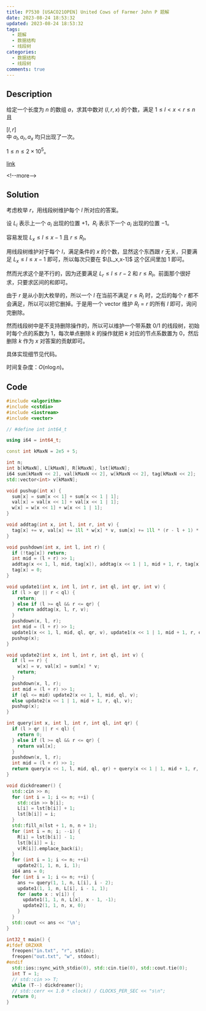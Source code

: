 ```yaml
---
title: P7530 [USACO21OPEN] United Cows of Farmer John P 题解
date: 2023-08-24 18:53:32
updated: 2023-08-24 18:53:32
tags:
  - 题解
  - 数据结构
  - 线段树
categories:
  - 数据结构
  - 线段树
comments: true
---
```

## Description

给定一个长度为 $n$ 的数组 $a$，求其中数对 $(l,r,x)$ 的个数，满足 $1\leq l<x<r\leq n$ 且 ﻿<div> $[l,r]$ ﻿</div> 中 $a_l,a_r,a_x$ 均只出现了一次。

$1\leq n\leq 2\times 10^5$。

[link](https://www.luogu.com.cn/problem/P7530)

<﻿!--more-->

## Solution

考虑枚举 $r$，用线段树维护每个 $l$ 所对应的答案。

设 $L_i$ 表示上一个 $a_i$ 出现的位置 $+1$，$R_i$ 表示下一个 $a_i$ 出现的位置 $-1$。

容易发现 $L_x\leq l\leq x-1$ 且 $r\leq R	_l$。

用线段树维护对于每个 $l$，满足条件的 $x$ 的个数，显然这个东西跟 $r$ 无关，只要满足 $L_x\leq l\leq x-1$ 即可，所以每次只要在 $\[L_x,x-1]$ 这个区间里加 $1$ 即可。

然而光求这个是不行的，因为还要满足 $L_r\leq l\leq r-2$ 和 $r\leq R_l$。前面那个很好求，只要求区间的和即可。

由于 $r$ 是从小到大枚举的，所以一个 $l$ 在当前不满足 $r\leq R_l$ 时，之后的每个 $r$ 都不会满足，所以可以把它删掉。于是用一个 vector 维护 $R_l=r$ 的所有 $l$ 即可，询问完删除。

然而线段树中是不支持删除操作的，所以可以维护一个带系数 $0/1$ 的线段树，初始时每个点的系数为 $1$，每次单点删除 $k$ 的操作就把 $k$ 对应的节点系数置为 $0$，然后删除 $k$ 作为 $x$ 对答案的贡献即可。

具体实现细节见代码。

时间复杂度：$O(n\log n)$。

## Code

```cpp
#include <algorithm>
#include <cstdio>
#include <iostream>
#include <vector>

// #define int int64_t

using i64 = int64_t;

const int kMaxN = 2e5 + 5;

int n;
int b[kMaxN], L[kMaxN], R[kMaxN], lst[kMaxN];
i64 sum[kMaxN << 2], val[kMaxN << 2], w[kMaxN << 2], tag[kMaxN << 2];
std::vector<int> v[kMaxN];

void pushup(int x) {
  sum[x] = sum[x << 1] + sum[x << 1 | 1];
  val[x] = val[x << 1] + val[x << 1 | 1];
  w[x] = w[x << 1] + w[x << 1 | 1];
}

void addtag(int x, int l, int r, int v) {
  tag[x] += v, val[x] += 1ll * w[x] * v, sum[x] += 1ll * (r - l + 1) * v;
}

void pushdown(int x, int l, int r) {
  if (!tag[x]) return;
  int mid = (l + r) >> 1;
  addtag(x << 1, l, mid, tag[x]), addtag(x << 1 | 1, mid + 1, r, tag[x]);
  tag[x] = 0;
}

void update1(int x, int l, int r, int ql, int qr, int v) {
  if (l > qr || r < ql) {
    return;
  } else if (l >= ql && r <= qr) {
    return addtag(x, l, r, v);
  }
  pushdown(x, l, r);
  int mid = (l + r) >> 1;
  update1(x << 1, l, mid, ql, qr, v), update1(x << 1 | 1, mid + 1, r, ql, qr, v);
  pushup(x);
}

void update2(int x, int l, int r, int ql, int v) {
  if (l == r) {
    w[x] = v, val[x] = sum[x] * v;
    return;
  }
  pushdown(x, l, r);
  int mid = (l + r) >> 1;
  if (ql <= mid) update2(x << 1, l, mid, ql, v);
  else update2(x << 1 | 1, mid + 1, r, ql, v);
  pushup(x);
}

int query(int x, int l, int r, int ql, int qr) {
  if (l > qr || r < ql) {
    return 0;
  } else if (l >= ql && r <= qr) {
    return val[x];
  }
  pushdown(x, l, r);
  int mid = (l + r) >> 1;
  return query(x << 1, l, mid, ql, qr) + query(x << 1 | 1, mid + 1, r, ql, qr);
}

void dickdreamer() {
  std::cin >> n;
  for (int i = 1; i <= n; ++i) {
    std::cin >> b[i];
    L[i] = lst[b[i]] + 1;
    lst[b[i]] = i;
  }
  std::fill_n(lst + 1, n, n + 1);
  for (int i = n; i; --i) {
    R[i] = lst[b[i]] - 1;
    lst[b[i]] = i;
    v[R[i]].emplace_back(i);
  }
  for (int i = 1; i <= n; ++i)
    update2(1, 1, n, i, 1);
  i64 ans = 0;
  for (int i = 1; i <= n; ++i) {
    ans += query(1, 1, n, L[i], i - 2);
    update1(1, 1, n, L[i], i - 1, 1);
    for (auto x : v[i]) {
      update1(1, 1, n, L[x], x - 1, -1);
      update2(1, 1, n, x, 0);
    }
  }
  std::cout << ans << '\n';
}

int32_t main() {
#ifdef ORZXKR
  freopen("in.txt", "r", stdin);
  freopen("out.txt", "w", stdout);
#endif
  std::ios::sync_with_stdio(0), std::cin.tie(0), std::cout.tie(0);
  int T = 1;
  // std::cin >> T;
  while (T--) dickdreamer();
  // std::cerr << 1.0 * clock() / CLOCKS_PER_SEC << "s\n";
  return 0;
}
```